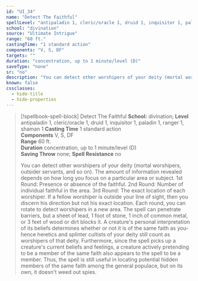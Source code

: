 ```yaml
---
id: "UI_34"
name: "Detect The Faithful"
spellLevel: "antipaladin 1, cleric/oracle 1, druid 1, inquisitor 1, paladin 1, ranger 1, shaman 1"
school: "divination"
source: "Ultimate Intrigue"
range: "60 ft."
castingTime: "1 standard action"
components: "V, S, DF"
targets: ""
duration: "concentration, up to 1 minute/level (D)"
saveType: "none"
sr: "no"
description: "You can detect other worshipers of your deity (mortal worshipers, outsider servants, and so on). The amount of information revealed depends on how long you focus on a particular area or subject.  1st Round: Presence or absence of the faithful.  2nd Round: Number of individual faithful in the area.  3rd Round: The exact location of each worshiper. If a fellow worshiper is outside your line of sight, then you discern his direction but not his exact location.  Each round, you can rotate to detect worshipers in a new area. The spell can penetrate barriers, but a sheet of lead, 1 foot of stone, 1 inch of common metal, or 3 feet of wood or dirt blocks it. A creature's personal interpretation of its beliefs determines whether or not it is of the same faith as you-hence heretics and splinter cultists of your deity still count as worshipers of that deity. Furthermore, since the spell picks up a creature's current beliefs and feelings, a creature actively pretending to be a member of the same faith also appears to the spell to be a member. Thus, the spell is still useful in locating potential hidden members of the same faith among the general populace, but on its own, it doesn't weed out spies."
known: false
cssclasses:
  - hide-title
  - hide-properties
---
```


> [!spellbook-spell-block] Detect The Faithful
> **School:** divination; **Level** antipaladin 1, cleric/oracle 1, druid 1, inquisitor 1, paladin 1, ranger 1, shaman 1
> **Casting Time** 1 standard action  
> **Components** V, S, DF  
> **Range** 60 ft.  
> **Duration** concentration, up to 1 minute/level (D)  
> **Saving Throw** none; **Spell Resistance** no
> 
> You can detect other worshipers of your deity (mortal worshipers, outsider servants, and so on). The amount of information revealed depends on how long you focus on a particular area or subject.  1st Round: Presence or absence of the faithful.  2nd Round: Number of individual faithful in the area.  3rd Round: The exact location of each worshiper. If a fellow worshiper is outside your line of sight, then you discern his direction but not his exact location.  Each round, you can rotate to detect worshipers in a new area. The spell can penetrate barriers, but a sheet of lead, 1 foot of stone, 1 inch of common metal, or 3 feet of wood or dirt blocks it. A creature's personal interpretation of its beliefs determines whether or not it is of the same faith as you-hence heretics and splinter cultists of your deity still count as worshipers of that deity. Furthermore, since the spell picks up a creature's current beliefs and feelings, a creature actively pretending to be a member of the same faith also appears to the spell to be a member. Thus, the spell is still useful in locating potential hidden members of the same faith among the general populace, but on its own, it doesn't weed out spies.